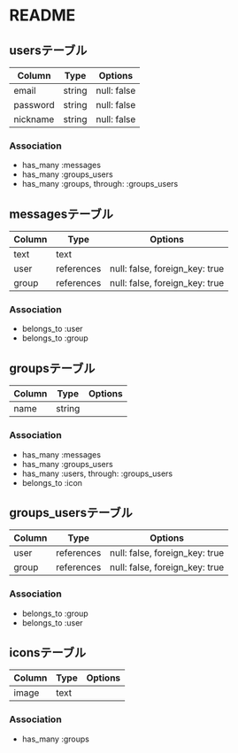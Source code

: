 # README

## usersテーブル
|Column|Type|Options|
|------|----|-------|
|email|string|null: false|
|password|string|null: false|
|nickname|string|null: false|
### Association
- has_many :messages
- has_many :groups_users
- has_many  :groups, through:  :groups_users

## messagesテーブル
|Column|Type|Options|
|------|----|-------|
|text|text||
|user|references|null: false, foreign_key: true|
|group|references|null: false, foreign_key: true|
### Association
- belongs_to :user
- belongs_to :group

## groupsテーブル
|Column|Type|Options|
|------|----|-------|
|name|string||
### Association
- has_many :messages
- has_many :groups_users
- has_many  :users,  through:  :groups_users
- belongs_to :icon

## groups_usersテーブル

|Column|Type|Options|
|------|----|-------|
|user|references|null: false, foreign_key: true|
|group|references|null: false, foreign_key: true|

### Association
- belongs_to :group
- belongs_to :user

## iconsテーブル

|Column|Type|Options|
|------|----|-------|
|image|text||

### Association
- has_many :groups